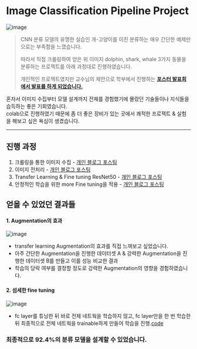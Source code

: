 # Image Classification Pipeline Project

![image](https://user-images.githubusercontent.com/59557720/161180827-47c6a0cc-47ab-4877-9788-bebd501f5549.png)

> CNN 분류 모델의 유명한 실습인 개-고양이를 이진 분류하는 매우 간단한 예제만으로는 부족함을 느꼈습니다.
>    
> 따라서 직접 크롤링하여 얻은 위 이미지 dolphin, shark, whale 3가지 동물을 분류하는 프로젝트를 아래 과정대로 진행하였습니다.   
>   
> 개인적인 프로젝트였지만 교수님의 제안으로 학부에서 진행하는 __[포스터 발표회에서 발표를 하게 되었습니다.](https://drive.google.com/file/d/1MXJkpX0EzgkuRKZ0-JHrRKQlKcId01PC/view?usp=sharing)__   

혼자서 이미지 수집부터 모델 설계까지 전체를 경험했기에 몰랐던 기술들이나 지식들을 습득하는 좋은 기회였습니다.   
colab으로 진행하였기 때문에 좀 더 좋은 장비가 있는 곳에서 쾌적한 프로젝트 & 실험을 해보고 싶은 욕심이 생겼습니다.   

--------------------------------------------------------------------------------------------------------------------------------------
## 진행 과정

1. 크롤링을 통한 이미지 수집 - [개인 블로그 포스팅](https://inhovation97.tistory.com/33)   
2. 이미지 전처리 - [개인 블로그 포스팅](https://inhovation97.tistory.com/37)   
3. Transfer Learning & Fine tuning ResNet50 - [개인 블로그 포스팅](https://inhovation97.tistory.com/39)   
4. 안정적인 학습을 위한 more Fine tuning을 적용 - [개인 블로그 포스팅](https://inhovation97.tistory.com/41)   

## 얻을 수 있었던 결과들
#### 1. Augmentation의 효과
![image](https://user-images.githubusercontent.com/59557720/161185001-9e1431a0-4f1e-4177-8681-b2270d6ee1ba.png)
+ transfer learning Augmentation의 효과를 직접 느껴보고 싶었습니다.   
+ 아주 간단한 Augmentation을 진행한 데이터셋 A & 강력한 Augmentation을 진행한 데이터셋 B를 만들고 이를 성능 비교한 결과   
+ 학습의 당락 여부를 결정할 정도로 강력한 Augmentation의 영향을 경험하였습니다.   

#### 2. 섬세한 fine tuning
![image](https://user-images.githubusercontent.com/59557720/161186146-ea7e97b7-8397-495e-a1d1-40d8980ccaa9.png)
+ fc layer를 튜닝한 뒤 바로 전체 네트웍을 학습하지 않고, fc layer만을 한 번 학습한 뒤 최종적으로 전체 네트웍을 trainable하게 만들어 학습을 진행.[code](https://github.com/inhovation97/personal_project/blob/main/pytorch/pytorch_project_fine_tuning.ipynb)   
### 최종적으로 92.4%의 분류 모델을 설계할 수 있었습니다.
